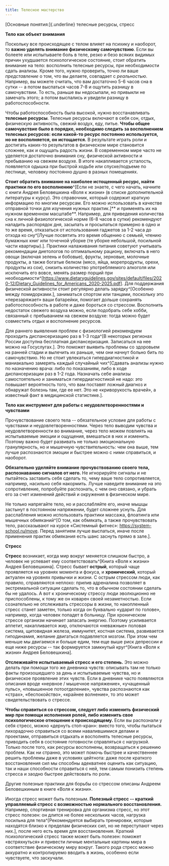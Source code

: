 ```yaml
---
title: Телесное мастерство
---
```


[Основные понятия:]{.underline} телесные ресурсы, стресс

**Тело как объект внимания**

Поскольку все происходящее с телом влияет на психику и наоборот,
то **важно уделять внимание физическому самочувствию**. Если вы болеете
или испытываете боль в теле, резко и безо всяких видимых причин
ухудшается психологическое состояние, стоит обратить внимание на тело:
восполнить телесные ресурсы, при необходимости сдать анализы. Кроме
того, нужно проверить, точно ли ваше *представление* о том, что вы
делаете, совпадает с *реальностью*. Например, вы можете считать, что вам
достаточно 5-6 часов сна в сутки -- а потом выспаться часов 7-8 и
ощутить разницу в самочувствии. То есть, раньше вы недосыпали, но
привыкли не замечать этого; а потом выспались и увидели разницу в
работоспособности.

Чтобы работоспособность была высокой, нужно восстанавливать **телесные
ресурсы**. Телесные ресурсы включают в себя сон, отдых, физическую
активность, свежий воздух, еду, питье. **Чтобы общее самочувствие было в
порядке, необходимо следить за восполнением телесных ресурсов: если
какой-то ресурс постоянно используется, но не восполняется, он
истощается.** В результате играть роли и достигать каких-то результатов
в физическом мире становится сложнее, как и ощущать радость жизни. В
современном мире часто не уделяется достаточно внимания сну, физической
активности и пребыванию на свежем воздухе. В итоге накапливается
усталость, появляется одышка при быстрой ходьбе или спуске/подъеме по
лестнице, человеку постоянно душно в разных помещениях.

**Стоит обратить внимание на наиболее истощенный ресурс, найти практики
по его восполнению**^[Если не знаете, с чего начать,
начните с книги Андрея Беловешкина «Воля к жизни» (в списке
дополнительной литературы к курсу). Это справочник, который содержит
краткую информацию по многим ресурсам. Его можно использовать в качестве
отправной точки для изучения нужных
практик.]** и применять их на нужном временном
масштабе**. Например, для приведения количества сна к личной
физиологической норме (6-8 часов в сутки) рекомендуют наладить
распорядок дня, засыпать и просыпаться примерно в одно и то же время,
отказаться от использования гаджетов за 1-2 часа до отхода ко
сну^[Лучше посвятить это время общению с семьей, чтению
бумажных книг или точечной уборке (те уборке небольшой, посильной части
квартиры).]. Практики налаживания питания советуют
учитывать рекомендации диетологов по оптимальному рациону, включать в
него овощи (включая зелень и бобовые), фрукты, зерновые, молочные
продукты, а также богатые белком (мясо, яйца, морепродукты, орехи,
продукты из сои), снизить количество употребляемого алкоголя или
исключить его вовсе, менять размер порций при
необходимости^[<https://www.dietaryguidelines.gov/sites/default/files/2020-12/Dietary_Guidelines_for_Americans_2020-2025.pdf>].
Для поддержания физической активности стоит регулярно делать
зарядку^[Особенно между помидорками.],
заниматься спортом или танцами, поскольку это «перезаряжает» ваши
батарейки, помогает дольше сохранять работоспособность в работе и даже
бороться со стрессом. Восполнить недостаток свежего воздуха можно, если
подобрать себе хобби, связанный с пребыванием на свежем воздухе: тогда
можно будет совместить отдых и восполнение ресурсов.

Для раннего выявления проблем с физиологией рекомендуем проходить
диспансеризацию раз в 1-3 года^[В некоторых регионах
России доступна бесплатная диспансеризация. Записаться на нее можно на
Госуслугах.]. Это поможет выявить проблемы со здоровьем
на ранней стадии и вылечить их раньше, чем они начнут больно бить по
самочувствию. Но не стоит увлекаться гипердиагностикой и маниакально
замерять каждый случайный чих^[Сдавать анализы нужно по
назначению врача: либо по показаниям, либо в ходе диспансеризации раз в
1-2 года. Назначать себе анализы самостоятельно и заниматься
гипердиагностикой не надо: это повышает вероятность того, что вам
поставят ложный диагноз и обнаружат болезнь там, где ее нет. Это не
«криворукость врачей», а известный факт в медицинской
статистике.].

**Тело как инструмент для работы с неудовлетворенностями и чувствами**

Прочувствование своего тела -- обязательное условие для работы с
чувствами и неудовлетворенностями. Через тело выводим чувства и
неудовлетворенности во внимание, через тело можем повлиять на
испытываемые эмоции и ощущения, вмешаться в них и изменить. Поэтому
важно будет развивать не только эмоциональную гранулярность, но и
мышечную чувствительность: чем она выше, тем лучше распознаются эмоции и
быстрее можно с ними справиться, и наоборот.

**Обязательно уделяйте внимание прочувствованию своего тела,
распознаванию сигналов от него.** Не игнорируйте сигналы и не пытайтесь
заставить себя сделать то, чему ваше тело сопротивляется, например,
насильно себя накормить. Лучше наведите внимание на это сопротивление,
попробуйте распознать, с чем оно связано, и убрать его за счет изменений
действий и окружения в физическом мире.

Не только напрягайте тело, но и расслабляйте его, иначе мышцы застынут в
постоянном напряжении, будет сложнее уснуть. Для расслабления можно
использовать практики массажа, флоатинга или мышечных
обмяканий^[О том, как обмякать, а также прочувствовать
тело, рассказывают на курсе «Системный фитнес»:
<https://system-school.ru/move>. Перед занятием лучше выспаться, иначе
после применения практик обмякания есть шанс заснуть прямо в
зале.].

**Стресс**

**Стресс** возникает, когда мир вокруг меняется слишком быстро, а
человек не успевает ему соответствовать^[Книга «Воля к
жизни» Андрея Беловешкина]. Стресс бывает **острый**,
который чаще проявляется на уровнях момента и фокуса, и **хронический**,
который актуален на уровнях привычки и жизни. С острым стрессом люди,
как правило, справляются неплохо: прилив адреналина позволяет в
экстремальной ситуации сделать то, что в обычном состоянии сделать бы не
удалось. А вот к хроническому стрессу люди эволюционно не приспособлены,
к тому же он коварен своей незаметностью. Если сознательно не
отслеживать стрессоры в жизни, то накопленный стресс станет заметен,
только когда он буквально «ударит по голове», например, когда человек
попадет в больницу. При хроническом стрессе организм начинает запасать
энергию. Поэтому усиливается аппетит, накапливается жир, отключаются
«неважные» половая система, щитовидная железа, иммунитет, костная
система, развивается гиподинамия, желание двигаться подавляется мозгом.
При этом чем меньше мы двигаемся и больше едим, тем еще выше риск
депрессии и еще ниже ресурсы -- так формируется замкнутый
круг^[Книга «Воля к жизни» Андрея
Беловешкина].

**Отслеживайте испытываемый стресс и его степень.** Это можно делать при
помощи того же дневника чувств: описывать там не только факты
произошедшего за день и испытываемые чувства, но и физическое проявление
этих чувств. Если в дневнике часто появляются описания вроде «нервное /
мышечное напряжение», «учащенный пульс», «повышенное потоотделение»,
чувства распознаются как «страх», «беспокойство», «крайнее волнение», то
это может свидетельствовать о стрессе.

**Чтобы справиться со стрессом, следует либо изменить физический мир при
помощи исполнения ролей, либо изменить свое психологическое отношение к
происходящему.** Если вы распознали у себя стресс, можно «дернуть
стоп-кран»: вместо того, чтобы пытаться лихорадочно справиться со всеми
навалившимися делами и проектами, отправиться отдыхать и восполнять
телесные ресурсы, приводить себя в состояние готовности справляться с
нагрузкой. Только после того, как ресурсы восполнены, возвращаться к
решению проблем. Как ни странно, это может помочь быстрее и качественнее
решить проблемы даже в условиях цейтнота: даже после краткого
восстановления сил мы способны адекватнее оценить как ситуацию, так и
наши способности справиться с ней, тем самым понизить степень стресса и
заодно быстрее действовать по роли.

Другие полезные практики для борьбы со стрессом описаны Андреем
Беловешкиным в книге «Воля к жизни».

Иногда стресс может быть полезным. **Полезный стресс -- краткий
управляемый стресс с возможностью нормального восстановления.**
Например, спортивная тренировка для организма стресс, но этот стресс
полезен: он длится не более нескольких часов, нагрузка посильна для
тела^[Рекомендуется выбирать тренировки, которые
находятся близко к пределам физических сил, но не переступают через
них.], после него есть время для восстановления. Краткий
психологический стресс также может быть полезен: поможет «встряхнуться»
и привести личные ментальные картины мира в соответствие физическому
миру вокруг. Такого рода стресс можно аккуратно и контролируемо вводить
в жизнь, особенно если чувствуете, что заскучали.
